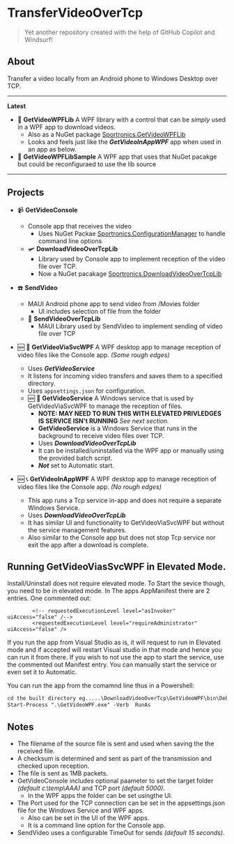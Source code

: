 # TransferVideoOverTcp

> Yet another repository created with the help of GitHub Copilot and Windsurf!

## About
Transfer a video locally from an Android phone to Windows Desktop over TCP.

----
**Latest**

- :racehorse: **GetVideoWPFLib** A WPF library with a control that can be *simply* used in a WPF app to download videos.
  - Also as a NuGet package [Sportronics.GetVideoWPFLib](https://www.nuget.org/packages/Sportronics.GetVideoWPFLib)
  - Looks and feels just like the ***GetVideoInAppWPF*** app when used in an app as below.
-  :running: **GetVideoWPFLibSample** A WPF app that uses that NuGet pacakge but could be reconfiguraed to use the lib source
  
----

## Projects
- :video_camera:  **GetVideoConsole**
  - Console app that receives the video
    - Uses NuGet Packae  [Sportronics.ConfigurationManager](https://www.nuget.org/packages/Sportronics.ConfigurationManager) to handle command line options
  - :small_airplane: **DownloadVideoOverTcpLib**
    - Library used by Console app to implement reception of the video file over TCP.
    - Now a NuGet pacakage [Sportronics.DownloadVideoOverTcpLib](https://www.nuget.org/packages/Sportronics.DownloadVideoOverTcpLib)
- :telephone: **SendVideo**
  - MAUI Android phone app to send video from /Movies folder
    - UI includes selection of file from the folder
  - :postbox: **SendVideoOverTcpLib**
    - MAUI Library used by SendVideo to implement sending of video file over TCP
- :new: :satellite: **GetVideoViaSvcWPF**  A WPF desktop app to manage reception of video files like the Console app. _(Some rough edges)_
  - Uses ***GetVideoService***
  - It listens for incoming video transfers and saves them to a specified directory.
  - Uses `appsettings.json` for configuration.
  - :new:   :post_office: **GetVideoService** A Windows service that is used by GetVideoViaSvcWPF to manage the reception of files.
    - **NOTE: MAY NEED TO RUN THIS WITH ELEVATED PRIVLEDGES IS SERVICE ISN't RUNNING** *See next section.*
    -  **GetVideoService** is a Windows Service that runs in the background to receive video files over TCP.
    -  Uses ***DownloadVideoOverTcpLib***
    - It can be installed/uninstalled via the WPF app or manually using the provided batch script.
    - ***Not*** set to Automatic start.

- :new: :telephone_receiver: **GetVideoInAppWPF** A WPF desktop app to manage reception of video files like the Console app. _(No rough edges)_
  - This app runs a Tcp service in-app and does not require a separate Windows Service.
  - Uses ***DownloadVideoOverTcpLib***
  - It has similar UI and functionality to GetVideoViaSvcWPF but without the service management features.
  - Also similar to the Console app but does not stop Tcp service nor exit the app after a download is complete.

## Running GetVideoViasSvcWPF in Elevated Mode.
Install/Uninstall does not require elevated mode. To Start the sevice though, you need to be in elevated mode.
In The apps AppManifest there are 2 entries. One commented out:
```xaml
        <!-- requestedExecutionLevel level="asInvoker" uiAccess="false" /-->
        <requestedExecutionLevel level="requireAdministrator" uiAccess="false" />
```
If you run the app from Visual Studio as is, it will request to run in Elevated mode and if accepted will restart Visual studio in that mode and hence you can run it from there.
If you wish to not use the app to start the service, use the commented out Manifest entry.  You can manually start the service or even set it to Automatic.

You can run the app from the comamnd line thus in a Powershell:
```ps
cd the built directory eg.....\DownloadVideoOverTcp\GetVideoWPF\bin\Debug\net9.0-windows
Start-Process ".\GetVideoWPF.exe" -Verb  RunAs
```

## Notes
- The filename of the source file is sent and used when saving the the received file.
- A checksum is determined and sent as part of the transmission and checked upon reception.
- The file is sent as 1MB packets.
- GetVideoConsole includes optional paameter to set the target folder _(default c:\temp\AAA)_ and TCP port _(default 5000)_.
  - In the WPF apps the folder can be set usingthe UI.
- The Port used for the TCP connection can be set in the appsettings.json file for the Windows Service and WPF apps.
  - Also can be set in the UI of the WPF apps.
  - It is a command line option for the Console app.
- SendVideo uses a configurable TimeOut for sends _(default 15 seconds)_.
